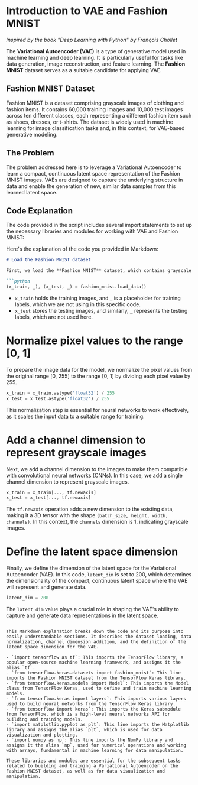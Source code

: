 # Introduction to VAE and Fashion MNIST

*Inspired by the book "Deep Learning with Python" by François Chollet*

The **Variational Autoencoder (VAE)** is a type of generative model used in machine learning and deep learning. It is particularly useful for tasks like data generation, image reconstruction, and feature learning. The **Fashion MNIST** dataset serves as a suitable candidate for applying VAE.

## Fashion MNIST Dataset

Fashion MNIST is a dataset comprising grayscale images of clothing and fashion items. It contains 60,000 training images and 10,000 test images across ten different classes, each representing a different fashion item such as shoes, dresses, or t-shirts. The dataset is widely used in machine learning for image classification tasks and, in this context, for VAE-based generative modeling.

## The Problem

The problem addressed here is to leverage a Variational Autoencoder to learn a compact, continuous latent space representation of the Fashion MNIST images. VAEs are designed to capture the underlying structure in data and enable the generation of new, similar data samples from this learned latent space.

## Code Explanation

The code provided in the script includes several import statements to set up the necessary libraries and modules for working with VAE and Fashion MNIST:

Here's the explanation of the code you provided in Markdown:

```markdown
# Load the Fashion MNIST dataset

First, we load the **Fashion MNIST** dataset, which contains grayscale images of fashion items. The dataset is divided into training and testing sets.

```python
(x_train, _), (x_test, _) = fashion_mnist.load_data()
```

- `x_train` holds the training images, and `_` is a placeholder for training labels, which we are not using in this specific code.
- `x_test` stores the testing images, and similarly, `_` represents the testing labels, which are not used here.

# Normalize pixel values to the range [0, 1]

To prepare the image data for the model, we normalize the pixel values from the original range [0, 255] to the range [0, 1] by dividing each pixel value by 255.

```python
x_train = x_train.astype('float32') / 255
x_test = x_test.astype('float32') / 255
```

This normalization step is essential for neural networks to work effectively, as it scales the input data to a suitable range for training.

# Add a channel dimension to represent grayscale images

Next, we add a channel dimension to the images to make them compatible with convolutional neural networks (CNNs). In this case, we add a single channel dimension to represent grayscale images.

```python
x_train = x_train[..., tf.newaxis]
x_test = x_test[..., tf.newaxis]
```

The `tf.newaxis` operation adds a new dimension to the existing data, making it a 3D tensor with the shape `(batch_size, height, width, channels)`. In this context, the `channels` dimension is 1, indicating grayscale images.

# Define the latent space dimension

Finally, we define the dimension of the latent space for the Variational Autoencoder (VAE). In this code, `latent_dim` is set to 200, which determines the dimensionality of the compact, continuous latent space where the VAE will represent and generate data.

```python
latent_dim = 200
```

The `latent_dim` value plays a crucial role in shaping the VAE's ability to capture and generate data representations in the latent space.
```

This Markdown explanation breaks down the code and its purpose into easily understandable sections. It describes the dataset loading, data normalization, channel dimension addition, and the definition of the latent space dimension for the VAE.

- `import tensorflow as tf`: This imports the TensorFlow library, a popular open-source machine learning framework, and assigns it the alias `tf`.
- `from tensorflow.keras.datasets import fashion_mnist`: This line imports the Fashion MNIST dataset from the TensorFlow Keras library.
- `from tensorflow.keras.models import Model`: This imports the Model class from TensorFlow Keras, used to define and train machine learning models.
- `from tensorflow.keras import layers`: This imports various layers used to build neural networks from the TensorFlow Keras library.
- `from tensorflow import keras`: This imports the Keras submodule from TensorFlow, which is a high-level neural networks API for building and training models.
- `import matplotlib.pyplot as plt`: This line imports the Matplotlib library and assigns the alias `plt`, which is used for data visualization and plotting.
- `import numpy as np`: This line imports the NumPy library and assigns it the alias `np`, used for numerical operations and working with arrays, fundamental in machine learning for data manipulation.

These libraries and modules are essential for the subsequent tasks related to building and training a Variational Autoencoder on the Fashion MNIST dataset, as well as for data visualization and manipulation.
